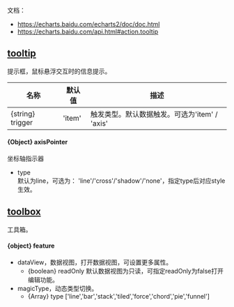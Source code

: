 文档：  
* https://echarts.baidu.com/echarts2/doc/doc.html
* https://echarts.baidu.com/api.html#action.tooltip

## [tooltip](https://echarts.baidu.com/echarts2/doc/doc.html#Tooltip)
提示框，鼠标悬浮交互时的信息提示。

| 名称 | 默认值 | 描述 |
| --- | --- | --- |
| {string} trigger | 'item' | 触发类型。默认数据触发。可选为'item' / 'axis' |

#### {Object} axisPointer
坐标轴指示器  
* type  
  默认为line，可选为： 'line'/'cross'/'shadow'/'none'，指定type后对应style生效。  
  
## [toolbox](https://echarts.baidu.com/echarts2/doc/doc.html#Toolbox)
工具箱。  
#### {object} feature
* dataView，数据视图，打开数据视图，可设置更多属性。
  * {boolean} readOnly 默认数据视图为只读，可指定readOnly为false打开编辑功能。
* magicType，动态类型切换。
  * {Array} type \['line','bar','stack','tiled','force','chord','pie','funnel']
  
